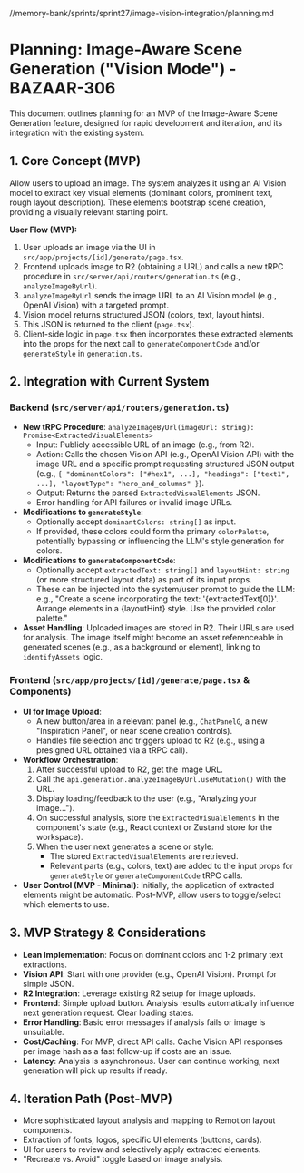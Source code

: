 //memory-bank/sprints/sprint27/image-vision-integration/planning.md
# Planning: Image-Aware Scene Generation ("Vision Mode") - BAZAAR-306

This document outlines planning for an MVP of the Image-Aware Scene Generation feature, designed for rapid development and iteration, and its integration with the existing system.

## 1. Core Concept (MVP)
Allow users to upload an image. The system analyzes it using an AI Vision model to extract key visual elements (dominant colors, prominent text, rough layout description). These elements bootstrap scene creation, providing a visually relevant starting point.

**User Flow (MVP):**
1. User uploads an image via the UI in `src/app/projects/[id]/generate/page.tsx`.
2. Frontend uploads image to R2 (obtaining a URL) and calls a new tRPC procedure in `src/server/api/routers/generation.ts` (e.g., `analyzeImageByUrl`).
3. `analyzeImageByUrl` sends the image URL to an AI Vision model (e.g., OpenAI Vision) with a targeted prompt.
4. Vision model returns structured JSON (colors, text, layout hints).
5. This JSON is returned to the client (`page.tsx`).
6. Client-side logic in `page.tsx` then incorporates these extracted elements into the props for the next call to `generateComponentCode` and/or `generateStyle` in `generation.ts`.

## 2. Integration with Current System

### Backend (`src/server/api/routers/generation.ts`)
*   **New tRPC Procedure**: `analyzeImageByUrl(imageUrl: string): Promise<ExtractedVisualElements>`
    *   Input: Publicly accessible URL of an image (e.g., from R2).
    *   Action: Calls the chosen Vision API (e.g., OpenAI Vision API) with the image URL and a specific prompt requesting structured JSON output (e.g., `{ "dominantColors": ["#hex1", ...], "headings": ["text1", ...], "layoutType": "hero_and_columns" }`).
    *   Output: Returns the parsed `ExtractedVisualElements` JSON.
    *   Error handling for API failures or invalid image URLs.
*   **Modifications to `generateStyle`**: 
    *   Optionally accept `dominantColors: string[]` as input.
    *   If provided, these colors could form the primary `colorPalette`, potentially bypassing or influencing the LLM's style generation for colors.
*   **Modifications to `generateComponentCode`**: 
    *   Optionally accept `extractedText: string[]` and `layoutHint: string` (or more structured layout data) as part of its input props.
    *   These can be injected into the system/user prompt to guide the LLM: e.g., "Create a scene incorporating the text: '{extractedText[0]}'. Arrange elements in a {layoutHint} style. Use the provided color palette."
*   **Asset Handling**: Uploaded images are stored in R2. Their URLs are used for analysis. The image itself might become an asset referenceable in generated scenes (e.g., as a background or element), linking to `identifyAssets` logic.

### Frontend (`src/app/projects/[id]/generate/page.tsx` & Components)
*   **UI for Image Upload**: 
    *   A new button/area in a relevant panel (e.g., `ChatPanelG`, a new "Inspiration Panel", or near scene creation controls).
    *   Handles file selection and triggers upload to R2 (e.g., using a presigned URL obtained via a tRPC call).
*   **Workflow Orchestration**:
    1.  After successful upload to R2, get the image URL.
    2.  Call the `api.generation.analyzeImageByUrl.useMutation()` with the URL.
    3.  Display loading/feedback to the user (e.g., "Analyzing your image...").
    4.  On successful analysis, store the `ExtractedVisualElements` in the component's state (e.g., React context or Zustand store for the workspace).
    5.  When the user next generates a scene or style:
        *   The stored `ExtractedVisualElements` are retrieved.
        *   Relevant parts (e.g., colors, text) are added to the input props for `generateStyle` or `generateComponentCode` tRPC calls.
*   **User Control (MVP - Minimal)**: Initially, the application of extracted elements might be automatic. Post-MVP, allow users to toggle/select which elements to use.

## 3. MVP Strategy & Considerations

*   **Lean Implementation**: Focus on dominant colors and 1-2 primary text extractions.
*   **Vision API**: Start with one provider (e.g., OpenAI Vision). Prompt for simple JSON.
*   **R2 Integration**: Leverage existing R2 setup for image uploads.
*   **Frontend**: Simple upload button. Analysis results automatically influence next generation request. Clear loading states.
*   **Error Handling**: Basic error messages if analysis fails or image is unsuitable.
*   **Cost/Caching**: For MVP, direct API calls. Cache Vision API responses per image hash as a fast follow-up if costs are an issue.
*   **Latency**: Analysis is asynchronous. User can continue working, next generation will pick up results if ready.

## 4. Iteration Path (Post-MVP)
*   More sophisticated layout analysis and mapping to Remotion layout components.
*   Extraction of fonts, logos, specific UI elements (buttons, cards).
*   UI for users to review and selectively apply extracted elements.
*   "Recreate vs. Avoid" toggle based on image analysis.
